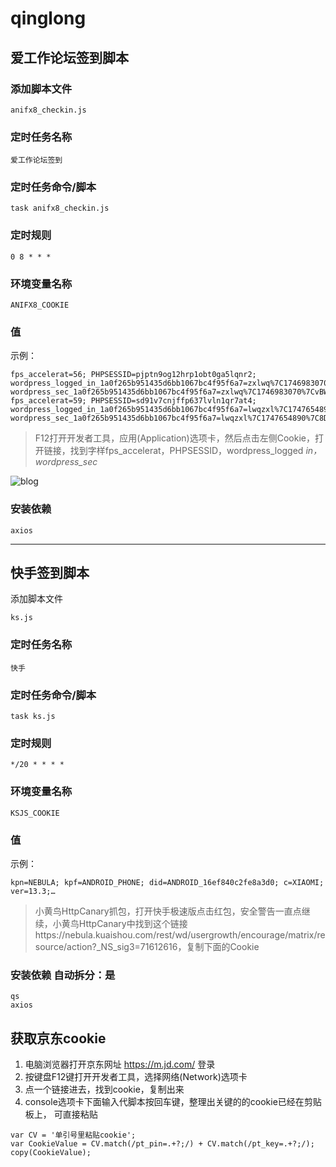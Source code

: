 # qinglong
## 爱工作论坛签到脚本
### 添加脚本文件
```
anifx8_checkin.js
```
### 定时任务名称
```
爱工作论坛签到
```
### 定时任务命令/脚本
```
task anifx8_checkin.js
```
### 定时规则
```
0 8 * * *
```
### 环境变量名称
```
ANIFX8_COOKIE
```
### 值
示例：
```
fps_accelerat=56; PHPSESSID=pjptn9og12hrp1obt0ga5lqnr2; wordpress_logged_in_1a0f265b951435d6bb1067bc4f95f6a7=zxlwq%7C1746983070%7CvBWDauvv2Z0vQgm25AasWZIn2hAduncvUN71icb58uU%7C4e61d301d6b18cc4c79efe56756f7f038572bef32b543ea1a53ed237c5e351f5; wordpress_sec_1a0f265b951435d6bb1067bc4f95f6a7=zxlwq%7C1746983070%7CvBWDauvv2Z0vQgm25AasWZIn2hAduncvUN71icb58uU%7C01ee3c14169c451c361981cd087d34be8badcf6e12b028a4f287a02afa0b54f4,
fps_accelerat=59; PHPSESSID=sd91v7cnjffp637lvln1qr7at4; wordpress_logged_in_1a0f265b951435d6bb1067bc4f95f6a7=lwqzxl%7C1747654890%7C8DqqdKA6kY94X1pdBx4iyOvM1nLdvgkYUeFUtV7FawY%7Cfdca77cbed96e2117d0b90170c7a94fb5b332d26373129a765b4d6c5a802a54a; wordpress_sec_1a0f265b951435d6bb1067bc4f95f6a7=lwqzxl%7C1747654890%7C8DqqdKA6kY94X1pdBx4iyOvM1nLdvgkYUeFUtV7FawY%7C3534f79fac296a3b0c1bd07eb5b7e4cc0f80b6ffd793157a7b8d6aea570bb04d
```
> F12打开开发者工具，应用(Application)选项卡，然后点击左侧Cookie，打开链接，找到字样fps_accelerat，PHPSESSID，wordpress_logged _in，wordpress_sec_

![blog](https://images.zxl.cc.ua/blog/xz2.jpg)

### 安装依赖
```
axios
```
---

## 快手签到脚本
添加脚本文件
```
ks.js
```
### 定时任务名称
```
快手
```
### 定时任务命令/脚本
```
task ks.js
```
### 定时规则
```
*/20 * * * *
```
### 环境变量名称
```
KSJS_COOKIE
```
### 值 
示例：
```
kpn=NEBULA; kpf=ANDROID_PHONE; did=ANDROID_16ef840c2fe8a3d0; c=XIAOMI; ver=13.3;…
```
> 小黄鸟HttpCanary抓包，打开快手极速版点击红包，安全警告一直点继续，小黄鸟HttpCanary中找到这个链接https://nebula.kuaishou.com/rest/wd/usergrowth/encourage/matrix/resource/action?_NS_sig3=71612616，复制下面的Cookie

### 安装依赖 自动拆分：是
```
qs
axios
```
## 获取京东cookie
1. 电脑浏览器打开京东网址 https://m.jd.com/ 登录
2. 按键盘F12键打开开发者工具，选择网络(Network)选项卡
3. 点一个链接进去，找到cookie，复制出来
4. console选项卡下面输入代脚本按回车键，整理出关键的的cookie已经在剪贴板上， 可直接粘贴
```
var CV = '单引号里粘贴cookie';
var CookieValue = CV.match(/pt_pin=.+?;/) + CV.match(/pt_key=.+?;/);
copy(CookieValue);
```

